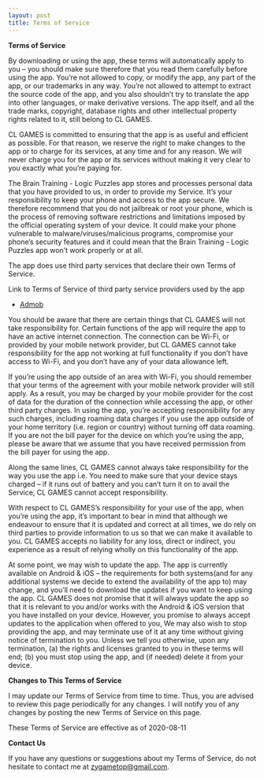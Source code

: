 ```yaml
---
layout: post
title: Terms of Service
---
```


**Terms of Service**

By downloading or using the app, these terms will automatically apply to you – you should make sure therefore that you read them carefully before using the app. You’re not allowed to copy, or modify the app, any part of the app, or our trademarks in any way. You’re not allowed to attempt to extract the source code of the app, and you also shouldn’t try to translate the app into other languages, or make derivative versions. The app itself, and all the trade marks, copyright, database rights and other intellectual property rights related to it, still belong to CL GAMES.

CL GAMES is committed to ensuring that the app is as useful and efficient as possible. For that reason, we reserve the right to make changes to the app or to charge for its services, at any time and for any reason. We will never charge you for the app or its services without making it very clear to you exactly what you’re paying for.

The Brain Training - Logic Puzzles app stores and processes personal data that you have provided to us, in order to provide my Service. It’s your responsibility to keep your phone and access to the app secure. We therefore recommend that you do not jailbreak or root your phone, which is the process of removing software restrictions and limitations imposed by the official operating system of your device. It could make your phone vulnerable to malware/viruses/malicious programs, compromise your phone’s security features and it could mean that the Brain Training - Logic Puzzles app won’t work properly or at all.

The app does use third party services that declare their own Terms of Service.

Link to Terms of Service of third party service providers used by the app

*   [Admob](https://developers.google.com/admob/terms)

You should be aware that there are certain things that CL GAMES will not take responsibility for. Certain functions of the app will require the app to have an active internet connection. The connection can be Wi-Fi, or provided by your mobile network provider, but CL GAMES cannot take responsibility for the app not working at full functionality if you don’t have access to Wi-Fi, and you don’t have any of your data allowance left.

If you’re using the app outside of an area with Wi-Fi, you should remember that your terms of the agreement with your mobile network provider will still apply. As a result, you may be charged by your mobile provider for the cost of data for the duration of the connection while accessing the app, or other third party charges. In using the app, you’re accepting responsibility for any such charges, including roaming data charges if you use the app outside of your home territory (i.e. region or country) without turning off data roaming. If you are not the bill payer for the device on which you’re using the app, please be aware that we assume that you have received permission from the bill payer for using the app.

Along the same lines, CL GAMES cannot always take responsibility for the way you use the app i.e. You need to make sure that your device stays charged – if it runs out of battery and you can’t turn it on to avail the Service, CL GAMES cannot accept responsibility.

With respect to CL GAMES’s responsibility for your use of the app, when you’re using the app, it’s important to bear in mind that although we endeavour to ensure that it is updated and correct at all times, we do rely on third parties to provide information to us so that we can make it available to you. CL GAMES accepts no liability for any loss, direct or indirect, you experience as a result of relying wholly on this functionality of the app.

At some point, we may wish to update the app. The app is currently available on Android & iOS – the requirements for both systems(and for any additional systems we decide to extend the availability of the app to) may change, and you’ll need to download the updates if you want to keep using the app. CL GAMES does not promise that it will always update the app so that it is relevant to you and/or works with the Android & iOS version that you have installed on your device. However, you promise to always accept updates to the application when offered to you, We may also wish to stop providing the app, and may terminate use of it at any time without giving notice of termination to you. Unless we tell you otherwise, upon any termination, (a) the rights and licenses granted to you in these terms will end; (b) you must stop using the app, and (if needed) delete it from your device.

**Changes to This Terms of Service**

I may update our Terms of Service from time to time. Thus, you are advised to review this page periodically for any changes. I will notify you of any changes by posting the new Terms of Service on this page.

These Terms of Service are effective as of 2020-08-11

**Contact Us**

If you have any questions or suggestions about my Terms of Service, do not hesitate to contact me at [zygametop@gmail.com](mailto:zygametop@gmail.com).
